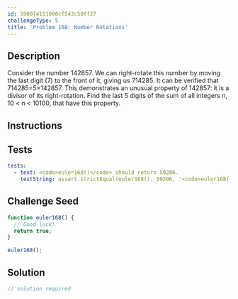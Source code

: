 ```yaml
---
id: 5900f4151000cf542c50ff27
challengeType: 5
title: 'Problem 168: Number Rotations'
---
```


## Description
<section id='description'>
Consider the number 142857. We can right-rotate this number by moving the last digit (7) to the front of it, giving us 714285.
It can be verified that 714285=5×142857.
This demonstrates an unusual property of 142857: it is a divisor of its right-rotation.
Find the last 5 digits of the sum of all integers n, 10 < n < 10100, that have this property.
</section>

## Instructions
<section id='instructions'>

</section>

## Tests
<section id='tests'>

```yml
tests:
  - text: <code>euler168()</code> should return 59206.
    testString: assert.strictEqual(euler168(), 59206, '<code>euler168()</code> should return 59206.');

```

</section>

## Challenge Seed
<section id='challengeSeed'>

<div id='js-seed'>

```js
function euler168() {
  // Good luck!
  return true;
}

euler168();
```

</div>



</section>

## Solution
<section id='solution'>

```js
// solution required
```
</section>
